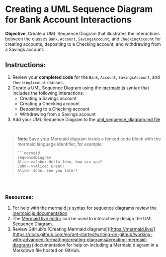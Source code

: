 # Creating a UML Sequence Diagram for Bank Account Interactions

**Objective**: Create a UML Sequence Diagram that illustrates the interactions between the classes `Bank`, `Account`, `SavingsAccount`, and `CheckingAccount` for creating accounts, depositing to a Checking account, and withdrawing from a Savings account.

## Instructions:

1. Review your **completed code** for the `Bank`, `Account`, `SavingsAccount`, and `CheckingAccount` classes.
2. Create a UML Sequence Diagram using the [mermaid.js](https://mermaid-js.github.io) syntax that includes the following interactions:
    * Creating a Savings account
    * Creating a Checking account
    * Depositing to a Checking account
    * Withdrawing from a Savings account
3. Add your UML Sequence Diagram to the [uml_sequence_diagram.md file](/docs/uml_sequence_diagram.md)  
<br/>

> **Note**
> Save your Mermaid diagram inside a fenced code block with the mermaid language identifier, for example:
>
> ````
> ```mermaid
> sequenceDiagram
> Alice->>John: Hello John, how are you?
> John-->>Alice: Great!
> Alice-)John: See you later!
> ```
> ````

<br/>

### Resources:
1. For help with the mermaid.js syntax for sequence diagrams review the [mermaid.js documentation](https://mermaid-js.github.io/mermaid/#/sequenceDiagram) 
2. The [Mermaid live editor](https://mermaid.live/) can be used to interactively design the UML Sequence Diagram. 
3. Review GitHub's [Creating Mermaid diagrams]([https://mermaid.live/](https://docs.github.com/en/get-started/writing-on-github/working-with-advanced-formatting/creating-diagrams#creating-mermaid-diagrams) documentation for help on including a Mermaid diagram in a Markdown file hosted on GitHub.  
